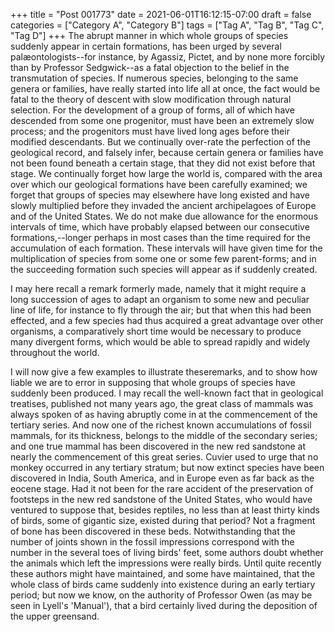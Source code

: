 +++
title = "Post 001773"
date = 2021-06-01T16:12:15-07:00
draft = false
categories = ["Category A", "Category B"]
tags = ["Tag A", "Tag B", "Tag C", "Tag D"]
+++
The abrupt manner in which whole groups of species suddenly appear in certain formations, has been urged by several palæontologists--for instance, by Agassiz, Pictet, and by none more forcibly than by Professor Sedgwick--as a fatal objection to the belief in the transmutation of species. If numerous species, belonging to the same genera or families, have really started into life all at once, the fact would be fatal to the theory of descent with slow modification through natural selection. For the development of a group of forms, all of which have descended from some one progenitor, must have been an extremely slow process; and the progenitors must have lived long ages before their modified descendants. But we continually over-rate the perfection of the geological record, and falsely infer, because certain genera or families have not been found beneath a certain stage, that they did not exist before that stage. We continually forget how large the world is, compared with the area over which our geological formations have been carefully examined; we forget that groups of species may elsewhere have long existed and have slowly multiplied before they invaded the ancient archipelagoes of Europe and of the United States. We do not make due allowance for the enormous intervals of time, which have probably elapsed between our consecutive formations,--longer perhaps in most cases than the time required for the accumulation of each formation. These intervals will have given time for the multiplication of species from some one or some few parent-forms; and in the succeeding formation such species will appear as if suddenly created.

I may here recall a remark formerly made, namely that it might require a long succession of ages to adapt an organism to some new and peculiar line of life, for instance to fly through the air; but that when this had been effected, and a few species had thus acquired a great advantage over other organisms, a comparatively short time would be necessary to produce many divergent forms, which would be able to spread rapidly and widely throughout the world.

I will now give a few examples to illustrate theseremarks, and to show how liable we are to error in supposing that whole groups of species have suddenly been produced. I may recall the well-known fact that in geological treatises, published not many years ago, the great class of mammals was always spoken of as having abruptly come in at the commencement of the tertiary series. And now one of the richest known accumulations of fossil mammals, for its thickness, belongs to the middle of the secondary series; and one true mammal has been discovered in the new red sandstone at nearly the commencement of this great series. Cuvier used to urge that no monkey occurred in any tertiary stratum; but now extinct species have been discovered in India, South America, and in Europe even as far back as the eocene stage. Had it not been for the rare accident of the preservation of footsteps in the new red sandstone of the United States, who would have ventured to suppose that, besides reptiles, no less than at least thirty kinds of birds, some of gigantic size, existed during that period? Not a fragment of bone has been discovered in these beds. Notwithstanding that the number of joints shown in the fossil impressions correspond with the number in the several toes of living birds' feet, some authors doubt whether the animals which left the impressions were really birds. Until quite recently these authors might have maintained, and some have maintained, that the whole class of birds came suddenly into existence during an early tertiary period; but now we know, on the authority of Professor Owen (as may be seen in Lyell's 'Manual'), that a bird certainly lived during the deposition of the upper greensand.
